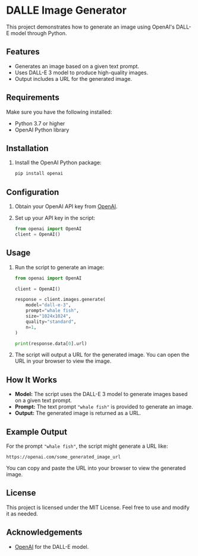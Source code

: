 # DALLE Image Generator

This project demonstrates how to generate an image using OpenAI's DALL-E model through Python.

## Features

- Generates an image based on a given text prompt.
- Uses DALL-E 3 model to produce high-quality images.
- Output includes a URL for the generated image.

## Requirements

Make sure you have the following installed:

- Python 3.7 or higher
- OpenAI Python library

## Installation

1. Install the OpenAI Python package:

   ```bash
   pip install openai
   ```

## Configuration

1. Obtain your OpenAI API key from [OpenAI](https://platform.openai.com/).

2. Set up your API key in the script:

   ```python
   from openai import OpenAI
   client = OpenAI()
   ```

## Usage

1. Run the script to generate an image:

   ```python
   from openai import OpenAI

   client = OpenAI()

   response = client.images.generate(
       model="dall-e-3",
       prompt="whale fish",
       size="1024x1024",
       quality="standard",
       n=1,
   )

   print(response.data[0].url)
   ```

2. The script will output a URL for the generated image. You can open the URL in your browser to view the image.

## How It Works

- **Model:** The script uses the DALL-E 3 model to generate images based on a given text prompt.
- **Prompt:** The text prompt `"whale fish"` is provided to generate an image.
- **Output:** The generated image is returned as a URL.

## Example Output

For the prompt `"whale fish"`, the script might generate a URL like:

```
https://openai.com/some_generated_image_url
```

You can copy and paste the URL into your browser to view the generated image.

## License

This project is licensed under the MIT License. Feel free to use and modify it as needed.

## Acknowledgements

- [OpenAI](https://openai.com/) for the DALL-E model.

